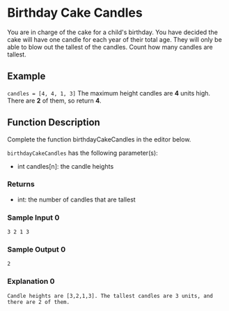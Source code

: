 # Birthday Cake Candles
You are in charge of the cake for a child's birthday. You have decided the cake will have one candle for each year of their total age. They will only be able to blow out the tallest of the candles. Count how many candles are tallest.

## Example
`candles = [4, 4, 1, 3]`
The maximum height candles are **4** units high. There are **2** of them, so return **4**.

## Function Description

Complete the function birthdayCakeCandles in the editor below.

`birthdayCakeCandles` has the following parameter(s):

- int candles[n]: the candle heights
### Returns

- int: the number of candles that are tallest

### Sample Input 0

```
3 2 1 3
```
### Sample Output 0

```
2
```
### Explanation 0
```
Candle heights are [3,2,1,3]. The tallest candles are 3 units, and there are 2 of them.
```